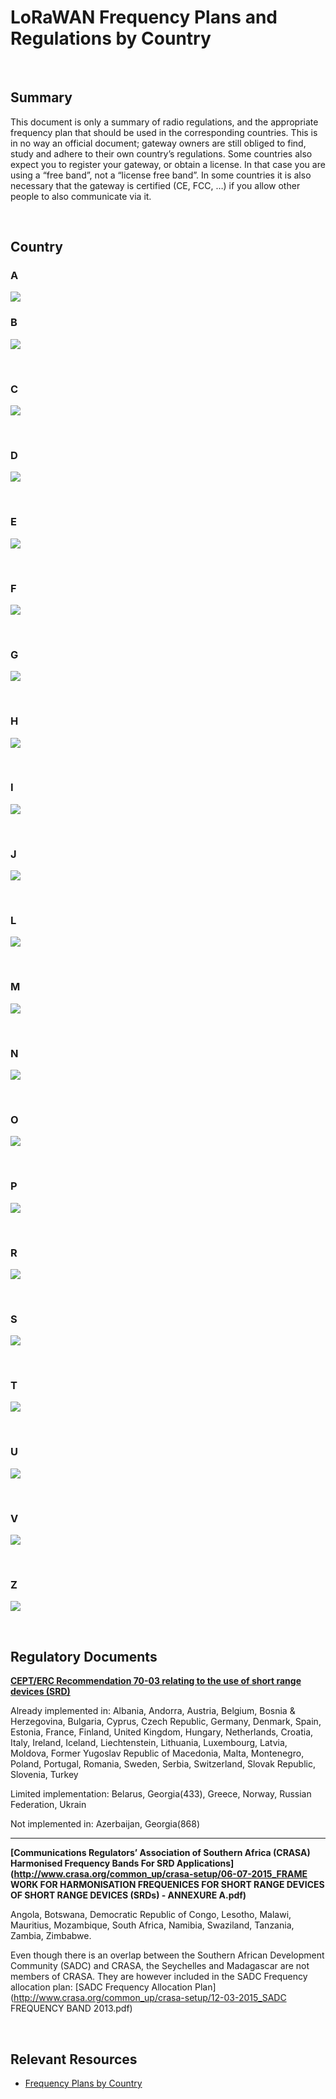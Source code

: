 # LoRaWAN Frequency Plans and Regulations by Country

&nbsp;

## Summary

This document is only a summary of radio regulations, and the appropriate frequency plan that should be used in the corresponding countries. This is in no way an official document; gateway owners are still obliged to find, study and adhere to their own country’s regulations. Some countries also expect you to register your gateway, or obtain a license. In that case you are using a “free band”, not a “license free band”. In some countries it is also necessary that the gateway is certified (CE, FCC, …) if you allow other people to also communicate via it.

&nbsp;

## Country

### A

![](img/lorawan_frequency_plans_by_country/01.png)



### B

![](img/lorawan_frequency_plans_by_country/02.png)

&nbsp;

### C

![](img/lorawan_frequency_plans_by_country/03.png)

&nbsp;

### D

![](img/lorawan_frequency_plans_by_country/04.png)

&nbsp;

### E

![](img/lorawan_frequency_plans_by_country/05.png)

&nbsp;

### F

![](img/lorawan_frequency_plans_by_country/06.png)

&nbsp;

### G

![](img/lorawan_frequency_plans_by_country/07.png)

&nbsp;

### H

![](img/lorawan_frequency_plans_by_country/08.png)

&nbsp;

### I

![](img/lorawan_frequency_plans_by_country/09.png)

&nbsp;

### J

![](img/lorawan_frequency_plans_by_country/10.png)

&nbsp;

### L

![](img/lorawan_frequency_plans_by_country/11.png)

&nbsp;

### M

![](img/lorawan_frequency_plans_by_country/12.png)

&nbsp;

### N

![](img/lorawan_frequency_plans_by_country/13.png)

&nbsp;

### O

![](img/lorawan_frequency_plans_by_country/14.png)

&nbsp;

### P

![](img/lorawan_frequency_plans_by_country/15.png)

&nbsp;

### R

![](img/lorawan_frequency_plans_by_country/16.png)

&nbsp;

### S

![](img/lorawan_frequency_plans_by_country/17.png)

&nbsp;

### T

![](img/lorawan_frequency_plans_by_country/18.png)

&nbsp;

### U

![](img/lorawan_frequency_plans_by_country/19.png)

&nbsp;

### V

![](img/lorawan_frequency_plans_by_country/20.png)

&nbsp;

### Z

![](img/lorawan_frequency_plans_by_country/21.png)

&nbsp;

## Regulatory Documents

**[CEPT/ERC Recommendation 70-03 relating to the use of short range devices (SRD)](http://www.erodocdb.dk/docs/doc98/official/pdf/rec7003e.pdf)**

Already implemented in: Albania, Andorra, Austria, Belgium, Bosnia & Herzegovina, Bulgaria, Cyprus, Czech Republic, Germany, Denmark, Spain, Estonia, France, Finland, United Kingdom, Hungary, Netherlands, Croatia, Italy, Ireland, Iceland, Liechtenstein, Lithuania, Luxembourg, Latvia, Moldova, Former Yugoslav Republic of Macedonia, Malta, Montenegro, Poland, Portugal, Romania, Sweden, Serbia, Switzerland, Slovak Republic, Slovenia, Turkey

Limited implementation: Belarus, Georgia(433), Greece, Norway, Russian Federation, Ukrain

Not implemented in: Azerbaijan, Georgia(868)

------

**[Communications Regulators’ Association of Southern Africa (CRASA) Harmonised Frequency Bands For SRD Applications](http://www.crasa.org/common_up/crasa-setup/06-07-2015_FRAME WORK FOR HARMONISATION FREQUENICES FOR SHORT RANGE DEVICES  OF  SHORT RANGE DEVICES  (SRDs) - ANNEXURE A.pdf)**

Angola, Botswana, Democratic Republic of Congo, Lesotho, Malawi, Mauritius, Mozambique, South Africa, Namibia, Swaziland, Tanzania, Zambia, Zimbabwe.

Even though there is an overlap between the Southern African Development Community (SADC) and CRASA, the Seychelles and Madagascar are not members of CRASA. They are however included in the SADC Frequency allocation plan: [SADC Frequency Allocation Plan](http://www.crasa.org/common_up/crasa-setup/12-03-2015_SADC FREQUENCY BAND  2013.pdf)

&nbsp;

## Relevant Resources

- [Frequency Plans by Country](https://www.thethingsnetwork.org/docs/lorawan/frequencies-by-country.html)